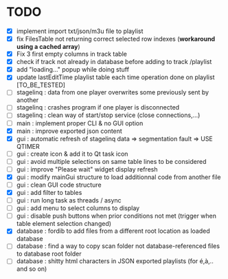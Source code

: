 # TODO

- [x] implement import txt/json/m3u file to playlist
- [x] fix FilesTable not returning correct selected row indexes (**workaround using a cached array**)
- [x] Fix 3 first empty columns in track table
- [x] check if track not already in database before adding to  track /playlist 
- [x] add "loading..." popup while doing stuff
- [x] update lastEditTime playlist table each time operation done on playlist [TO_BE_TESTED]
- [ ] stagelinq : data from one player overwrites some previously sent by another
- [ ] stagelinq : crashes program if one player is disconnected
- [ ] stagelinq : clean way of start/stop service (close connections,...)
- [ ] main : implement proper CLI & no GUI option
- [x] main : improve exported json content
- [x] gui : automatic refresh of stagelinq data => segmentation fault => USE QTIMER
- [ ] gui : create icon & add it to Qt task icon
- [ ] gui : avoid multiple selections on same table lines to be considered
- [ ] gui : improve "Please wait" widget display refresh
- [x] gui : modify mainGui structure to load additionnal code from another file
- [ ] gui : clean GUI code structure
- [x] gui : add filter to tables
- [ ] gui : run long task as threads / async 
- [ ] gui : add menu to select columns to display
- [ ] gui : disable push buttons when prior conditions not met (trigger when table element selection changed)
- [x] database : fordib to add files from a different root location as loaded database
- [ ] database : find a way to copy scan folder not database-referenced files to database root folder 
- [ ] database : shitty html characters in JSON exported playlists (for é,à,.. and so on)